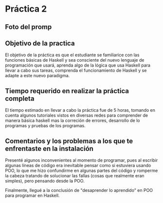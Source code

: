 # Práctica 2

## Foto del promp



## Objetivo de la practica
El objetivo de la práctica es que el estudiante se familiarice con las funciones básicas de Haskell y sea consciente del nuevo lenguaje de programación que usará, aprenda algo de la lógica que usa Haskell para llevar a cabo sus tareas, comprenda el funcionamiento de Haskell y se adapte a este nuevo paradigma.

## Tiempo requerido en realizar la práctica completa
El tiempo estimado en llevar a cabo la práctica fue de 5 horas, tomando en cuenta algunos tutoriales vistos en diversas redes para comprender de manera básica haskell mas la correción de errores, desarrollo de lo programas y pruebas de los programas.
## Comentarios y los problemas a los que te enfrentaste en la instalación
Presenté algunos inconvenientes al momento de programar, pues al escribir algunas líneas de código era inevitable pensar como si estuviera usando POO, lo que me hizo confundirme en algunas partes del código y romperme la cabeza tratando de solucionar las fallas (cosas que realmente eran simples), pero pensando desde la POO.

Finalmente, llegué a la conclusión de "desaprender lo aprendido" en POO para programar en Haskell.


